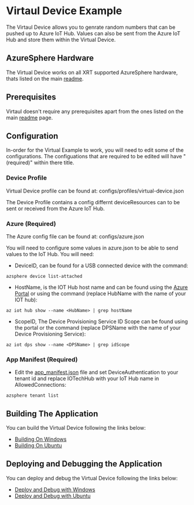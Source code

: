 # Virtaul Device Example

The Virtaul Device allows you to genrate random numbers that
can be pushed up to Azure IoT Hub. Values can also be sent
from the Azure IoT Hub and store them within the Virtual
Device.

## AzureSphere Hardware

The Virtual Device works on all XRT supported AzureSphere
hardware, thats listed on the main [readme](readme.md).

## Prerequisites 

Virtaul doesn't require any prerequisites apart from the
ones listed on the main [readme](readme.md) page.

## Configuration 

In-order for the Virtual Example to work, you will need
to edit some of the configurations. The configuations
that are required to be edited will have "(required)"
within there title.

### Device Profile

Virtual Device profile can be found at: 
configs/profiles/virtual-device.json

The Device Profile contains a config differnt
deviceResources can to be sent or received from the Azure
IoT Hub.

### Azure (Required)
The Azure config file can be found at:
configs/azure.json

You will need to configure some values in azure.json to
be able to send values to the IoT Hub. You will need:

* DeviceID, can be found for a USB connected device with
  the command:

`azsphere device list-attached`

* HostName, is the IOT Hub host name and can be found
  using the [Azure Portal](https://portal.azure.com/) or
  using the command (replace HubName with the name of your
  IOT hub):

`az iot hub show --name <HubName> | grep hostName`

* ScopeID, The Device Provisioning Service ID Scope can be found
  using the portal or the command (replace DPSName with
  the name of your Device Provisioning Service):

`az iot dps show --name <DPSName> | grep idScope`

### App Manifest (Required)
* Edit the [app_manifest.json](app_manifest.json) file and
  set DeviceAuthentication to your tenant id and replace
  IOTechHub with your IoT Hub name in AllowedConnections:

`azsphere tenant list`

## Building The Application

You can build the Virtual Device following the links below:

* [Building On Windows]()
* [Building On Ubuntu]()

## Deploying and Debugging the Application

You can deploy and debug the Virtual Device following the
links below:

* [Deploy and Debug with Windows]()
* [Deploy and Debug with Ubuntu]()

